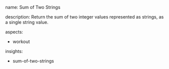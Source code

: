 name: Sum of Two Strings

description: Return the sum of two integer values represented as strings, as a single string value.

aspects:
  - workout

insights:
  - sum-of-two-strings